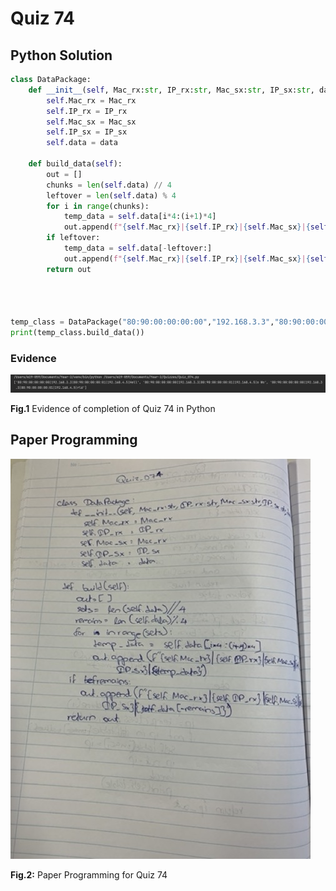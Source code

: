 # Quiz 74

## Python Solution 
```.py
class DataPackage:
    def __init__(self, Mac_rx:str, IP_rx:str, Mac_sx:str, IP_sx:str, data:str):
        self.Mac_rx = Mac_rx
        self.IP_rx = IP_rx
        self.Mac_sx = Mac_sx
        self.IP_sx = IP_sx
        self.data = data

    def build_data(self):
        out = []
        chunks = len(self.data) // 4
        leftover = len(self.data) % 4
        for i in range(chunks):
            temp_data = self.data[i*4:(i+1)*4]
            out.append(f"{self.Mac_rx}|{self.IP_rx}|{self.Mac_sx}|{self.IP_sx}|{temp_data}")
        if leftover:
            temp_data = self.data[-leftover:]
            out.append(f"{self.Mac_rx}|{self.IP_rx}|{self.Mac_sx}|{self.IP_sx}|{temp_data}")
        return out




temp_class = DataPackage("80:90:00:00:00:00","192.168.3.3","80:90:00:00:00:01","192.168.4.5","Hello World")
print(temp_class.build_data())
```

### Evidence
![](/Assets/Quiz_074_evidence.png)

**Fig.1** Evidence of completion of Quiz 74 in Python

## Paper Programming
![](/Assets/Quiz_074_papercode.jpeg)

**Fig.2:** Paper Programming for Quiz 74

